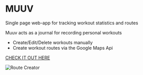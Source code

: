# MUUV 
Single page web-app for tracking workout statistics and routes 

Muuv acts as a journal for recording personal workouts
- Create/Edit/Delete workouts manually 
- Create workout routes via the Google Maps Api

[CHECK IT OUT HERE](https://www.muuv.herokuapp.com)

![Route Creator](https://i.imgur.com/XQhRIhw.png "Route Creation")

